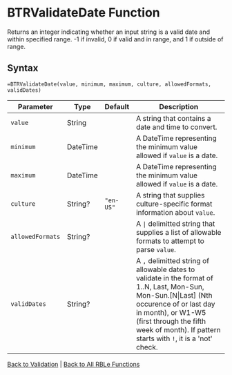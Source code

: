 # BTRValidateDate Function

Returns an integer indicating whether an input string is a valid date and within specified range. -1 if invalid, 0 if valid and in range, and 1 if outside of range.

## Syntax

```excel
=BTRValidateDate(value, minimum, maximum, culture, allowedFormats, validDates)
```

Parameter | Type | Default | Description
---|---|---|---
`value` | String |  | A string that contains a date and time to convert.
`minimum` | DateTime |  | A DateTime representing the minimum value allowed if `value` is a date.
`maximum` | DateTime |  | A DateTime representing the minimum value allowed if `value` is a date.
`culture` | String? | `"en-US"` | A string that supplies culture-specific format information about `value`.
`allowedFormats` | String? |  | A `\|` delimitted string that supplies a list of allowable formats to attempt to parse `value`.
`validDates` | String? |  | A `,` delimitted string of allowable dates to validate in the format of 1..N, Last, Mon-Sun, Mon-Sun.[N\|Last] (Nth occurence of or last day in month), or W1-W5 (first through the fifth week of month).  If pattern starts with `!`, it is a 'not' check.

[Back to Validation](Readme.md) | [Back to All RBLe Functions](..\RBLe.md#function-documentation)